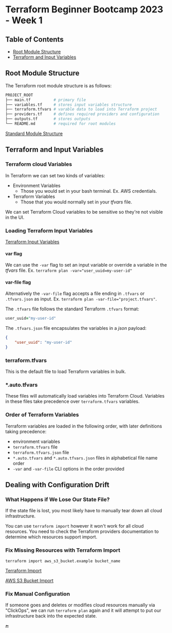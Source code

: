 # Terraform Beginner Bootcamp 2023 - Week 1

## Table of Contents

- [Root Module Structure](#root-module-structure)
- [Terraform and Input Variables](#terraform-and-input-variables)

## Root Module Structure

The Terraform root module structure is as follows:

```sh
PROJECT_ROOT
├── main.tf          # primary file
├── variables.tf     # stores input variables structure
├── terraform.tfvars # varable data to load into Terraform project
├── providers.tf     # defines required providers and configuration
├── outputs.tf       # stores outputs
└── README.md        # required for root modules
```

[Standard Module Structure](https://developer.hashicorp.com/terraform/language/modules/develop/structure)

## Terraform and Input Variables

### Terraform cloud Variables

In Terraform we can set two kinds of variables:

- Environment Variables
  * Those you would set in your bash terminal. Ex. AWS credentials.
- Terraform Variables
  * Those that you would normally set in your _tfvars_ file.

We can set Terraform Cloud variables to be sensitive so they're not visible in the UI.

### Loading Terraform Input Variables

[Terraform Input Variables](https://developer.hashicorp.com/terraform/language/values/variables)

#### var flag
We can use the `-var` flag to set an input variable or override a variable in the _tfvars_ file. Ex. `terraform plan -var="user_uuid=my-user-id"`

#### var-file flag
Alternatively the `-var-file` flag accepts a file ending in `.tfvars` or `.tfvars.json` as input. Ex. `terraform plan -var-file="project.tfvars"`.

The `.tfvars` file follows the standard Terraform `.tfvars` format:

```ruby
user_uuid="my-user-id"
```

The `.tfvars.json` file encapsulates the variables in a _json_ payload:

```json
{
    "user_uuid": "my-user-id"
}
```

### terraform.tfvars

This is the default file to load Terraform variables in bulk.

### *.auto.tfvars

These files will automatically load variables into Terraform Cloud. Variables in these files take precedence over `terraform.tfvars` variables.

### Order of Terraform Variables

Terraform variables are loaded in the following order, with later definitions taking precedence: 

- environment variables
- `terraform.tfvars` file
- `terraform.tfvars.json` file
- `*.auto.tfvars` and `*.auto.tfvars.json` files in alphabetical file name order
- `-var` and `-var-file` CLI options in the order provided

## Dealing with Configuration Drift

### What Happens if We Lose Our State File?

If the state file is lost, you most likely have to manually tear down all cloud infrastructure.

You can use `terraform import` however it won't work for all cloud resources. You need to check the Terraform providers documentation to determine which resources support import.

### Fix Missing Resources with Terraform Import

`terraform import aws_s3_bucket.example bucket_name`

[Terraform Import](https://developer.hashicorp.com/terraform/cli/commands/import)

[AWS S3 Bucket Import](https://registry.terraform.io/providers/hashicorp/aws/latest/docs/resources/s3_bucket#import)


### Fix Manual Configuration

If someone goes and deletes or modifies cloud resources manually via "ClickOps", we can run `terraform plan` again and it will attempt to put our infrastructure back into the expected state.

:end:

